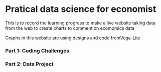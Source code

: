 <h1>Pratical data science for economist</h1>
<p>This is to record the learning progress to make a live website taking data from the web to create charts to comment on ecomomics data</p>
<p>Graphs in this website are using designs and code from<a href="https://vega.github.io/vega-lite">Vega-Lite</a></p>

<h3>Part 1: Coding Challenges</h3>
<p></p>

<h3>Part 2: Data Project</h3>
<p></p>
